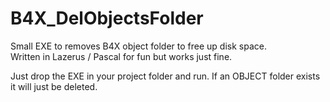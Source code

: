 # B4X_DelObjectsFolder
 Small EXE to removes B4X object folder to free up disk space.  
 Written in Lazerus / Pascal for fun but works just fine.  

Just drop the EXE in your project folder and run. If an OBJECT folder exists it will just be deleted.  

 
